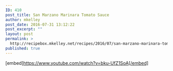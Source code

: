 ```yaml
---
ID: 410
post_title: San Marzano Marinara Tomato Sauce
author: mkelley
post_date: 2016-07-31 13:12:22
post_excerpt: ""
layout: post
permalink: >
  http://recipebox.mkelley.net/recipes/2016/07/san-marzano-marinara-tomato-sauce-italian-recipe-giannis-north-beach-youtube/
published: true
---
```

[embed]https://www.youtube.com/watch?v=bku-UfZ1SoA[/embed]